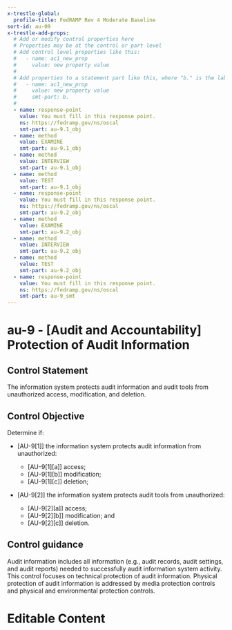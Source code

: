 ```yaml
---
x-trestle-global:
  profile-title: FedRAMP Rev 4 Moderate Baseline
sort-id: au-09
x-trestle-add-props:
  # Add or modify control properties here
  # Properties may be at the control or part level
  # Add control level properties like this:
  #   - name: ac1_new_prop
  #     value: new property value
  #
  # Add properties to a statement part like this, where "b." is the label of the target statement part
  #   - name: ac1_new_prop
  #     value: new property value
  #     smt-part: b.
  #
  - name: response-point
    value: You must fill in this response point.
    ns: https://fedramp.gov/ns/oscal
    smt-part: au-9.1_obj
  - name: method
    value: EXAMINE
    smt-part: au-9.1_obj
  - name: method
    value: INTERVIEW
    smt-part: au-9.1_obj
  - name: method
    value: TEST
    smt-part: au-9.1_obj
  - name: response-point
    value: You must fill in this response point.
    ns: https://fedramp.gov/ns/oscal
    smt-part: au-9.2_obj
  - name: method
    value: EXAMINE
    smt-part: au-9.2_obj
  - name: method
    value: INTERVIEW
    smt-part: au-9.2_obj
  - name: method
    value: TEST
    smt-part: au-9.2_obj
  - name: response-point
    value: You must fill in this response point.
    ns: https://fedramp.gov/ns/oscal
    smt-part: au-9_smt
---
```


# au-9 - \[Audit and Accountability\] Protection of Audit Information

## Control Statement

The information system protects audit information and audit tools from unauthorized access, modification, and deletion.

## Control Objective

Determine if:

- \[AU-9[1]\] the information system protects audit information from unauthorized:

  - \[AU-9[1][a]\] access;
  - \[AU-9[1][b]\] modification;
  - \[AU-9[1][c]\] deletion;

- \[AU-9[2]\] the information system protects audit tools from unauthorized:

  - \[AU-9[2][a]\] access;
  - \[AU-9[2][b]\] modification; and
  - \[AU-9[2][c]\] deletion.

## Control guidance

Audit information includes all information (e.g., audit records, audit settings, and audit reports) needed to successfully audit information system activity. This control focuses on technical protection of audit information. Physical protection of audit information is addressed by media protection controls and physical and environmental protection controls.

# Editable Content

<!-- Make additions and edits below -->
<!-- The above represents the contents of the control as received by the profile, prior to additions. -->
<!-- If the profile makes additions to the control, they will appear below. -->
<!-- The above markdown may not be edited but you may edit the content below, and/or introduce new additions to be made by the profile. -->
<!-- If there is a yaml header at the top, parameter values may be edited. Use --set-parameters to incorporate the changes during assembly. -->
<!-- The content here will then replace what is in the profile for this control, after running profile-assemble. -->
<!-- The added parts in the profile for this control are below.  You may edit them and/or add new ones. -->
<!-- Each addition must have a heading either of the form ## Control my_addition_name -->
<!-- or ## Part a. (where the a. refers to one of the control statement labels.) -->
<!-- "## Control" parts are new parts added after the statement part. -->
<!-- "## Part" parts are new parts added into the top-level statement part with that label. -->
<!-- Subparts may be added with nested hash levels of the form ### My Subpart Name -->
<!-- underneath the parent ## Control or ## Part being added -->
<!-- See https://ibm.github.io/compliance-trestle/tutorials/ssp_profile_catalog_authoring/ssp_profile_catalog_authoring for guidance. -->
